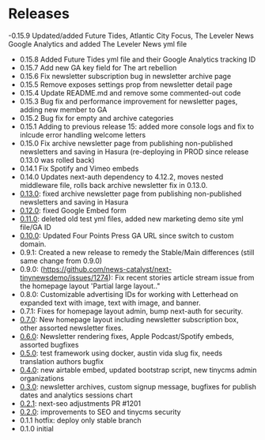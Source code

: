# Releases
-0.15.9 Updated/added Future Tides, Atlantic City Focus, The Leveler News Google Analytics and added The Leveler News yml file 
- 0.15.8 Added Future Tides yml file and their Google Analytics tracking ID
- 0.15.7 Add new GA key field for The art rebellion 
- 0.15.6 Fix newsletter subscription bug in newsletter archive page
- 0.15.5 Remove exposes settings prop from newsletter detail page
- 0.15.4 Update README.md and remove some commented-out code
- 0.15.3 Bug fix and performance improvement for newsletter pages, adding new member to GA
- 0.15.2 Bug fix for empty and archive categories
- 0.15.1 Adding to previous release 15: added more console logs and fix to inlcude error handling welcome letters
- 0.15.0 Fix archive newsletter page from publishing non-published newsletters and saving in Hasura (re-deploying in PROD since release 0.13.0 was rolled back)
- 0.14.1 Fix Spotify and Vimeo embeds
- 0.14.0 Updates next-auth dependency to 4.12.2, moves nested middleware file, rolls back archive newsletter fix in 0.13.0.
- [0.13.0](https://github.com/news-catalyst/next-tinynewsdemo/pull/1286): fixed archive newsletter page from publishing non-published newsletters and saving in Hasura
- [0.12.0](https://github.com/news-catalyst/next-tinynewsdemo/commit/006c4aa05b765ec913a7a6786e6b6798f4027ada): fixed Google Embed form
- [0.11.0](https://github.com/news-catalyst/next-tinynewsdemo/pull/1280): deleted old test yml files, added new marketing demo site yml file/GA ID
- [0.10.0](https://github.com/news-catalyst/next-tinynewsdemo/pull/1282/files): Updated Four Points Press GA URL since switch to custom domain.
- 0.9.1: Created a new release to remedy the Stable/Main differences (still same change from 0.9.0)
- 0.9.0: (https://github.com/news-catalyst/next-tinynewsdemo/issues/1274): Fix recent stories article stream issue from the homepage layout 'Partial large layout.."
- 0.8.0: Customizable advertising IDs for working with Letterhead on expanded text with image, text with image, and banner.
- 0.7.1: Fixes for homepage layout admin, bump next-auth for security.
- [0.7.0](https://github.com/news-catalyst/next-tinynewsdemo/issues/1247): New homepage layout including newsletter subscription box, other assorted newsletter fixes.
- [0.6.0](https://github.com/news-catalyst/next-tinynewsdemo/issues/1233): Newsletter rendering fixes, Apple Podcast/Spotify embeds, assorted bugfixes
- [0.5.0](https://github.com/news-catalyst/next-tinynewsdemo/issues/1220): test framework using docker, austin vida slug fix, needs translation authors bugfix
- [0.4.0](https://github.com/news-catalyst/next-tinynewsdemo/issues/1214): new airtable embed, updated bootstrap script, new tinycms admin organizations
- [0.3.0](https://github.com/news-catalyst/next-tinynewsdemo/issues/1204): newsletter archives, custom signup message, bugfixes for publish dates and analytics sessions chart
- [0.2.1](https://github.com/news-catalyst/next-tinynewsdemo/issues/1209): next-seo adjustments PR #1201
- [0.2.0](https://github.com/news-catalyst/next-tinynewsdemo/issues/1187): improvements to SEO and tinycms security
- 0.1.1 hotfix: deploy only stable branch
- 0.1.0 initial
